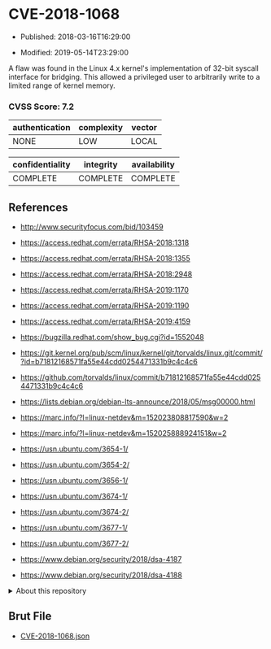 # CVE-2018-1068

- Published: 2018-03-16T16:29:00

- Modified: 2019-05-14T23:29:00

A flaw was found in the Linux 4.x kernel's implementation of 32-bit syscall interface for bridging. This allowed a privileged user to arbitrarily write to a limited range of kernel memory.

### CVSS Score: **7.2**

| authentication | complexity | vector |
| --- | --- | --- |
| NONE | LOW | LOCAL |

| confidentiality | integrity | availability |
| --- | --- | --- |
| COMPLETE | COMPLETE | COMPLETE |

## References

* http://www.securityfocus.com/bid/103459

* https://access.redhat.com/errata/RHSA-2018:1318

* https://access.redhat.com/errata/RHSA-2018:1355

* https://access.redhat.com/errata/RHSA-2018:2948

* https://access.redhat.com/errata/RHSA-2019:1170

* https://access.redhat.com/errata/RHSA-2019:1190

* https://access.redhat.com/errata/RHSA-2019:4159

* https://bugzilla.redhat.com/show_bug.cgi?id=1552048

* https://git.kernel.org/pub/scm/linux/kernel/git/torvalds/linux.git/commit/?id=b71812168571fa55e44cdd0254471331b9c4c4c6

* https://github.com/torvalds/linux/commit/b71812168571fa55e44cdd0254471331b9c4c4c6

* https://lists.debian.org/debian-lts-announce/2018/05/msg00000.html

* https://marc.info/?l=linux-netdev&m=152023808817590&w=2

* https://marc.info/?l=linux-netdev&m=152025888924151&w=2

* https://usn.ubuntu.com/3654-1/

* https://usn.ubuntu.com/3654-2/

* https://usn.ubuntu.com/3656-1/

* https://usn.ubuntu.com/3674-1/

* https://usn.ubuntu.com/3674-2/

* https://usn.ubuntu.com/3677-1/

* https://usn.ubuntu.com/3677-2/

* https://www.debian.org/security/2018/dsa-4187

* https://www.debian.org/security/2018/dsa-4188

<details>
<summary>About this repository</summary> 

  This repository is part of the project [Live Hack CVE](https://github.com/Live-Hack-CVE). Main website can be found [www.live-hack.org](https://www.live-hack.org) 
  
  Made by [Sn0wAlice](https://github.com/Sn0wAlice) for the people that care about security and need to have a feed of the latest CVEs. Hope you enjoy it, don't forget to star the repo and follow me on [Twitter](https://twitter.com/Sn0wAlice) and [Github](https://github.com/Sn0wAlice). And that is my [personnal website](https://www.alice-snow.me/)

  - [Home Page](https://github.com/Live-Hack-CVE)
  - [Framework](https://github.com/Live-Hack-CVE/cve-framework)
  - [CVE database](https://github.com/Live-Hack-CVE/full_database)
  - [Changelog](https://github.com/Live-Hack-CVE/Changelog)
</details>

## Brut File

* [CVE-2018-1068.json](https://raw.githubusercontent.com/Live-Hack-CVE/full_database/main/cves/2018/CVE-2018-1068.json)

